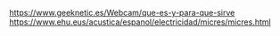 https://www.geeknetic.es/Webcam/que-es-y-para-que-sirve  
https://www.ehu.eus/acustica/espanol/electricidad/micres/micres.html
